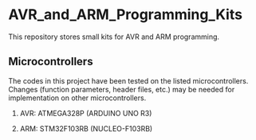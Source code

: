 # AVR_and_ARM_Programming_Kits

This repository stores small kits for AVR and ARM programming.

## Microcontrollers

The codes in this project have been tested on the listed microcontrollers. Changes (function parameters, header files, etc.) may be needed for implementation on other microcontrollers.

1. AVR: ATMEGA328P (ARDUINO UNO R3)

2. ARM: STM32F103RB (NUCLEO-F103RB)
